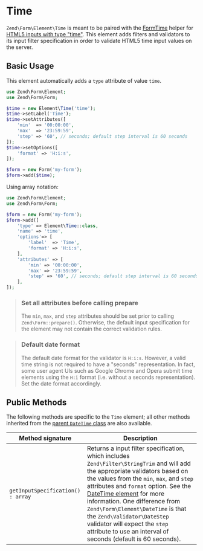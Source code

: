 # Time

`Zend\Form\Element\Time` is meant to be paired with the
[FormTime](../helper/form-time.md) helper for
[HTML5 inputs with type "time"](http://www.whatwg.org/specs/web-apps/current-work/multipage/states-of-the-type-attribute.html#time-state-%28type=time%29).
This element adds filters and validators to its input filter specification in
order to validate HTML5 time input values on the server.

## Basic Usage

This element automatically adds a `type` attribute of value `time`.

```php
use Zend\Form\Element;
use Zend\Form\Form;

$time = new Element\Time('time');
$time->setLabel('Time');
$time->setAttributes([
    'min'  => '00:00:00',
    'max'  => '23:59:59',
    'step' => '60', // seconds; default step interval is 60 seconds
]);
$time->setOptions([
    'format' => 'H:i:s',
]);

$form = new Form('my-form');
$form->add($time);
```

Using array notation:

```php
use Zend\Form\Element;
use Zend\Form\Form;

$form = new Form('my-form');
$form->add([
	'type' => Element\Time::class,
	'name' => 'time',
	'options'=> [
		'label'  => 'Time',
		'format' => 'H:i:s',
	],
	'attributes' => [
		'min' => '00:00:00',
		'max' => '23:59:59',
		'step' => '60', // seconds; default step interval is 60 seconds
	],
]);
```

> ### Set all attributes before calling prepare
>
> The `min`, `max`, and `step` attributes should be set prior to calling
> `Zend\Form::prepare()`. Otherwise, the default input specification for the
> element may not contain the correct validation rules.

> ### Default date format
> 
> The default date format for the validator is `H:i:s`. However, a valid time
> string is not required to have a "seconds" representation. In fact, some user
> agent UIs such as Google Chrome and Opera submit time elements using the `H:i`
> format (i.e.  without a seconds representation). Set the date format
> accordingly.

## Public Methods

The following methods are specific to the `Time` element; all other methods
inherited from the [parent `DateTime` class](date-time.md#public-methods) are also
available.

Method signature                  | Description
--------------------------------- | -----------
`getInputSpecification() : array` | Returns a input filter specification, which includes `Zend\Filter\StringTrim` and will add the appropriate validators based on the values from the `min`, `max`, and `step` attributes and `format` option. See the [DateTime element](date-time.md#public-methods) for more information.  One difference from `Zend\Form\Element\DateTime` is that the `Zend\Validator\DateStep` validator will expect the `step` attribute to use an interval of seconds (default is 60 seconds).
